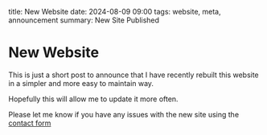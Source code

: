 title: New Website 
date: 2024-08-09 09:00
tags: website, meta, announcement
summary: New Site Published 

# New Website
This is just a short post to announce that I have recently rebuilt this website in a simpler and more easy to maintain way.

Hopefully this will allow me to update it more often. 

Please let me know if you have any issues with the new site using the [contact form](/contact)

